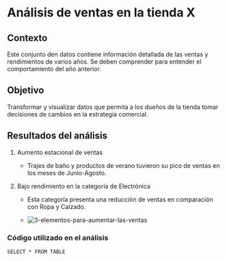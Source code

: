 # Análisis de ventas en la tienda X

## Contexto
Este conjunto den datos contiene información detallada de las ventas y rendimientos de varios años.
Se deben comprender para entender el comportamiento del año anterior.

## Objetivo
Transformar y visualizar datos que permita a los dueños de la tienda tomar decisiones de cambios en la estrategia comercial.

## Resultados del análisis
1. Aumento estacional de ventas
   - Trajes de baño y productos de verano tuvieron su pico de ventas en los meses de Junio-Agosto.
  
2. Bajo rendimiento en la categoría de Electrónica
   - Esta categoría presenta una reducción de ventas en comparación con Ropa y Calzado.
   
   - ![3-elementos-para-aumentar-las-ventas](https://github.com/saulbobadilla77/MicrosoftExcel/assets/174889646/2cc3981c-0b82-4cea-b7de-59807c4f687c)

### Código utilizado en el análisis
```SELECT * FROM TABLE ```
